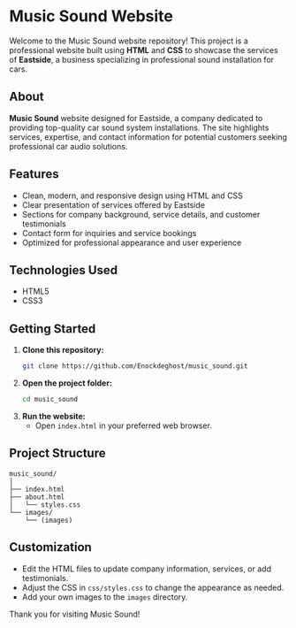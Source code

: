 # Music Sound Website

Welcome to the Music Sound website repository! This project is a professional website built using **HTML** and **CSS** to showcase the services of **Eastside**, a business specializing in professional sound installation for cars.

## About

**Music Sound**  website designed for Eastside, a company dedicated to providing top-quality car sound system installations. The site highlights services, expertise, and contact information for potential customers seeking professional car audio solutions.

## Features

- Clean, modern, and responsive design using HTML and CSS
- Clear presentation of services offered by Eastside
- Sections for company background, service details, and customer testimonials
- Contact form for inquiries and service bookings
- Optimized for professional appearance and user experience

## Technologies Used

- HTML5
- CSS3

## Getting Started

1. **Clone this repository:**
    ```bash
    git clone https://github.com/Enockdeghost/music_sound.git
    ```
2. **Open the project folder:**
    ```bash
    cd music_sound
    ```
3. **Run the website:**
    - Open `index.html` in your preferred web browser.

## Project Structure

```
music_sound/
│
├── index.html
├── about.html
│   └── styles.css
└── images/
    └── (images)
```

## Customization

- Edit the HTML files to update company information, services, or add testimonials.
- Adjust the CSS in `css/styles.css` to change the appearance as needed.
- Add your own images to the `images` directory.


Thank you for visiting Music Sound!